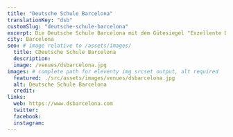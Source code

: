 ```yaml
---
title: "Deutsche Schule Barcelona"
translationKey: "dsb"
customSlug: "deutsche-schule-barcelona"
excerpt: Die Deutsche Schule Barcelona mit dem Gütesiegel "Exzellente Deutsche Auslandsschule" ist ein privates Bildungszentrum in Barcelona, das 1894 gegründet wurde und seit 1977 in der Stadt Esplugas de Llobregat in Barcelona liegt.
city: Barcelona
seo: # image relative to /assets/images/
  title: CDeutsche Schule Barcelona
  description:
  image: /venues/dsbarcelona.jpg
images: # complete path for eleventy img srcset output, alt required
  featured: ./src/assets/images/venues/dsbarcelona.jpg
  alt: Deutsche Schule Barcelona
  credit:
links:
  web: https://www.dsbarcelona.com
  twitter:
  facebook:
  instagram:
---
```

